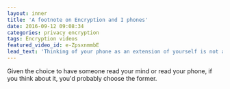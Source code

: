```yaml
---
layout: inner
title: 'A footnote on Encryption and I phones'
date: 2016-09-12 09:08:34
categories: privacy encryption 
tags: Encryption videos
featured_video_id: e-ZpsxnmmbE
lead_text: 'Thinking of your phone as an extension of yourself is not an exageration; it's a statement of fact.'
---
```


Given the choice to have someone read your mind or read your phone, if you think about it, you'd probably choose the former.
